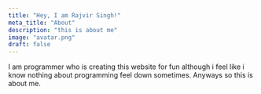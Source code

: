 ```yaml
---
title: "Hey, I am Rajvir Singh!"
meta_title: "About"
description: "this is about me"
image: "avatar.png"
draft: false
---
```


I am programmer who is creating this website for fun although i feel like i know nothing about programming feel down sometimes. Anyways so this is about me.